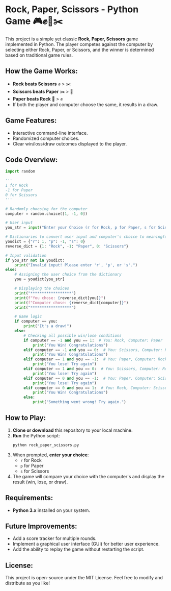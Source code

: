
# Rock, Paper, Scissors - Python Game 🎮✊📄✂️

This project is a simple yet classic **Rock, Paper, Scissors** game implemented in Python. The player competes against the computer by selecting either Rock, Paper, or Scissors, and the winner is determined based on traditional game rules.

## How the Game Works:

- **Rock beats Scissors** ✊ > ✂️
- **Scissors beats Paper** ✂️ > 📄
- **Paper beats Rock** 📄 > ✊
- If both the player and computer choose the same, it results in a draw.

## Game Features:

- Interactive command-line interface.
- Randomized computer choices.
- Clear win/loss/draw outcomes displayed to the player.

## Code Overview:

```python
import random

'''
1 for Rock
-1 for Paper
0 for Scissors
'''

# Randomly choosing for the computer
computer = random.choice([1, -1, 0])

# User input
you_str = input("Enter your Choice (r for Rock, p for Paper, s for Scissors): ").lower()

# Dictionaries to convert user input and computer's choice to meaningful terms
youdict = {"r": 1, "p": -1, "s": 0}
reverse_dict = {1: "Rock", -1: "Paper", 0: "Scissors"}

# Input validation
if you_str not in youdict:
    print("Invalid input! Please enter 'r', 'p', or 's'.")
else:
    # Assigning the user choice from the dictionary
    you = youdict[you_str]

    # Displaying the choices
    print("******************")
    print(f"You chose: {reverse_dict[you]}")
    print(f"Computer chose: {reverse_dict[computer]}")
    print("******************")

    # Game logic
    if computer == you:
        print("It's a draw!")
    else:
        # Checking all possible win/lose conditions
        if computer == -1 and you == 1:  # You: Rock, Computer: Paper
            print("You Win! Congratulations")
        elif computer == -1 and you == 0:  # You: Scissors, Computer: Paper
            print("You Win! Congratulations")
        elif computer == 1 and you == -1:  # You: Paper, Computer: Rock
            print("You lose! Try again")
        elif computer == 1 and you == 0:  # You: Scissors, Computer: Rock
            print("You lose! Try again")
        elif computer == 0 and you == -1:  # You: Paper, Computer: Scissors
            print("You lose! Try again")
        elif computer == 0 and you == 1:  # You: Rock, Computer: Scissors
            print("You Win! Congratulations")
        else:
            print("Something went wrong! Try again.")
```

## How to Play:

1. **Clone or download** this repository to your local machine.
2. **Run** the Python script:
    ```bash
    python rock_paper_scissors.py
    ```
3. When prompted, **enter your choice**:
    - `r` for Rock
    - `p` for Paper
    - `s` for Scissors
4. The game will compare your choice with the computer's and display the result (win, lose, or draw).

## Requirements:

- **Python 3.x** installed on your system.

## Future Improvements:

- Add a score tracker for multiple rounds.
- Implement a graphical user interface (GUI) for better user experience.
- Add the ability to replay the game without restarting the script.

## License:

This project is open-source under the MIT License. Feel free to modify and distribute as you like!
